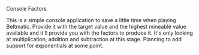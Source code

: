 ﻿Console Factors

This is a simple console application to save a little time when playing Beltmatic. Provide it with the target value and the highest mineable value available and it'll provide you with the factors to produce it. It's only looking at multiplication, addition and subtraction at this stage. Planning to add support for exponentials at some point.